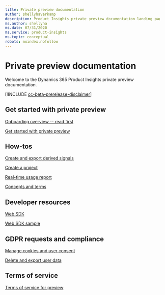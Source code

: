 ```yaml
---
title: Private preview documentation 
author: shellyhaverkamp
description: Product Insights private preview documentation landing page
ms.author: shellyha
ms.date: 07/31/2020
ms.service: product-insights
ms.topic: conceptual
robots: noindex,nofollow
---
```


# Private preview documentation
Welcome to the Dynamics 365 Product Insights private preview documentation.

[!INCLUDE [cc-beta-prerelease-disclaimer]( ../includes/cc-beta-prerelease-disclaimer.md)]

## Get started with private preview

[Onboarding overview -- read first](/onboarding-overview.md)

[Get started with private preview](quickstart-product-insights.md)

## How-tos

[Create and export derived signals](derived-signals.md)

[Create a project](create-project.md)

[Real-time usage report](real-time-usage-report.md)

[Concepts and terms](concepts-terminology.md)

## Developer resources

[Web SDK](get-started-websdk.md)

[Web SDK sample](websdk-sample.md)

## GDPR requests and compliance

[Manage cookies and user consent](user-consent-storage.md)

[Delete and export user data](delete-export-signal-data.md)

## Terms of service
[Terms of service for preview](preview-terms-of-service.md)

